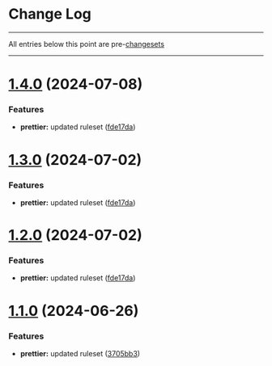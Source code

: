 # Change Log

---

All entries below this point are pre-[changesets](https://github.com/changesets/changesets)

---

# [1.4.0](https://github.com/IGNE-Agency/code-consistency/compare/@igne-agency/prettier@1.0.0...@igne-agency/prettier@1.4.0) (2024-07-08)

### Features

- **prettier:** updated ruleset ([fde17da](https://github.com/IGNE-Agency/code-consistency/commit/fde17dabacd47529c9958762d202077d442d730a))

# [1.3.0](https://github.com/IGNE-Agency/code-consistency/compare/@igne-agency/prettier@1.0.0...@igne-agency/prettier@1.3.0) (2024-07-02)

### Features

- **prettier:** updated ruleset ([fde17da](https://github.com/IGNE-Agency/code-consistency/commit/fde17dabacd47529c9958762d202077d442d730a))

# [1.2.0](https://github.com/IGNE-Agency/code-consistency/compare/@igne-agency/prettier@1.0.0...@igne-agency/prettier@1.2.0) (2024-07-02)

### Features

- **prettier:** updated ruleset ([fde17da](https://github.com/IGNE-Agency/code-consistency/commit/fde17dabacd47529c9958762d202077d442d730a))

# [1.1.0](https://github.com/IGNE-Agency/code-consistency/compare/@igne-agency/prettier@1.0.0...@igne-agency/prettier@1.1.0) (2024-06-26)

### Features

- **prettier:** updated ruleset ([3705bb3](https://github.com/IGNE-Agency/code-consistency/commit/3705bb3df334c3f6650949b0ad7fa69ef25eb5c8))
